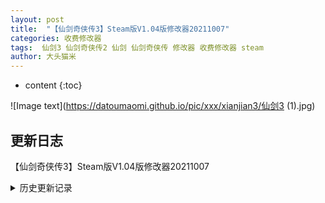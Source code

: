 ```yaml
---
layout: post
title:  "【仙剑奇侠传3】Steam版V1.04版修改器20211007"
categories: 收费修改器
tags:  仙剑3 仙剑奇侠传2 仙剑 仙剑奇侠传 修改器 收费修改器 steam
author: 大头猫米
---
```


* content
{:toc}

![Image text](https://datoumaomi.github.io/pic/xxx/xianjian3/仙剑3 (1).jpg)

##  更新日志

【仙剑奇侠传3】Steam版V1.04版修改器20211007





<details>
<summary>历史更新记录</summary><p></p>
【仙剑奇侠传3】Steam版V1.04版修改器20211007<p></p>
  
  
  

## 相关视频
暂无

## 修改器图片和下载地址

![Image text](https://datoumaomi.github.io/pic/xxx/xianjian3/仙剑3 (1).jpg)
![Image text](https://datoumaomi.github.io/pic/xxx/xianjian3/仙剑3 (1).png)
![Image text](https://datoumaomi.github.io/pic/xxx/xianjian3/仙剑3 (2).png)



<p>正版游戏购买地址</p>
https://store.steampowered.com/app/294860/
<p></p>
修改器购买网址<p></p>
https://item.taobao.com/item.htm?id=594179304057
<p></p>
【修改器和教学视频下载】
<p></p>
http://datoumaomi.cn/2021/09/25/zhanchangnvwushen/
<p></p>

永硕E盘:
<p></p>
http://cancandodo.ys168.com
<p></p>
皮皮盘
<p></p>
https://datoumaomi.pipipan.com/dir/1034273-29312464-6b6664/
<p></p>
百度
<p></p>
https://pan.baidu.com/s/110JJ-cPxVa9sYwXrbteTkw
<p></p>
提取码:8a59
<p></p>
微云
<p></p>
https://share.weiyun.com/zfl5tpFm
<p></p>
<p>秋裙 188751527 197066890 957313169</p>


